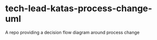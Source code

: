 # tech-lead-katas-process-change-uml
A repo providing a decision flow diagram around process change
